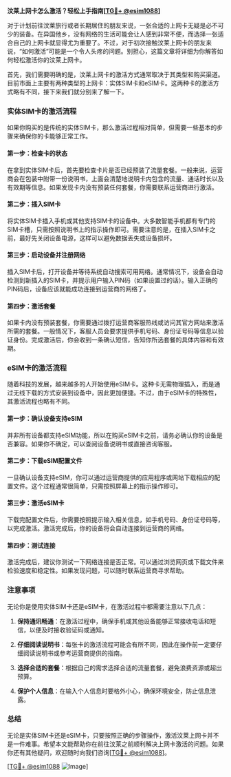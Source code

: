 **汶莱上网卡怎么激活？轻松上手指南[[TG💪+ @esim1088](https://t.me/s/esim1088)]**

对于计划前往汶莱旅行或者长期居住的朋友来说，一张合适的上网卡无疑是必不可少的装备。在异国他乡，没有网络的生活可能会让人感到非常不便，而选择一张适合自己的上网卡就显得尤为重要了。不过，对于初次接触汶莱上网卡的朋友来说，“如何激活”可能是一个令人头疼的问题。别担心，这篇文章将详细为你解答如何轻松激活你的汶莱上网卡。

首先，我们需要明确的是，汶莱上网卡的激活方式通常取决于其类型和购买渠道。目前市面上主要有两种类型的上网卡：实体SIM卡和eSIM卡。这两种卡的激活方式略有不同，接下来我们就分别来了解一下。

### 实体SIM卡的激活流程

如果你购买的是传统的实体SIM卡，那么激活过程相对简单，但需要一些基本的步骤来确保你的卡能够正常工作。

#### 第一步：检查卡的状态
在拿到实体SIM卡后，首先要检查卡片是否已经预装了流量套餐。一般来说，运营商会在包装中附带一份说明书，上面会清楚地说明卡内包含的流量、通话时长以及有效期等信息。如果发现卡内没有预装任何套餐，你需要联系运营商进行激活。

#### 第二步：插入SIM卡
将实体SIM卡插入手机或其他支持SIM卡的设备中。大多数智能手机都有专门的SIM卡槽，只需按照说明书上的指示操作即可。需要注意的是，在插入SIM卡之前，最好先关闭设备电源，这样可以避免数据丢失或设备损坏。

#### 第三步：启动设备并注册网络
插入SIM卡后，打开设备并等待系统自动搜索可用网络。通常情况下，设备会自动检测到新插入的SIM卡，并提示用户输入PIN码（如果设置过的话）。输入正确的PIN码后，设备应该就能成功连接到运营商的网络了。

#### 第四步：激活套餐
如果卡内没有预装套餐，你需要通过拨打运营商客服热线或访问其官方网站来激活所需的套餐。一般情况下，客服人员会要求提供手机号码、身份证号码等信息以验证身份。完成激活后，你会收到一条确认短信，告知你所选套餐的具体内容和有效期。

### eSIM卡的激活流程

随着科技的发展，越来越多的人开始使用eSIM卡。这种卡无需物理插入，而是通过无线下载的方式安装到设备中，因此更加便捷。不过，由于eSIM卡的特殊性，其激活流程也略有不同。

#### 第一步：确认设备支持eSIM
并非所有设备都支持eSIM功能，所以在购买eSIM卡之前，请务必确认你的设备是否兼容。如果你不确定，可以查阅设备说明书或直接咨询客服。

#### 第二步：下载eSIM配置文件
一旦确认设备支持eSIM，你可以通过运营商提供的应用程序或网站下载相应的配置文件。这个过程通常很简单，只需按照屏幕上的指示操作即可。

#### 第三步：激活eSIM卡
下载完配置文件后，你需要按照提示输入相关信息，如手机号码、身份证号码等，以完成激活。激活完成后，你的设备将会自动连接到运营商的网络。

#### 第四步：测试连接
激活完成后，建议你测试一下网络连接是否正常。可以通过浏览网页或下载文件来检验速度和稳定性。如果发现问题，可以随时联系运营商寻求帮助。

### 注意事项

无论你是使用实体SIM卡还是eSIM卡，在激活过程中都需要注意以下几点：

1. **保持通讯畅通**：在激活过程中，确保手机或其他设备能够正常接收电话和短信，以便及时接收验证码或通知。
   
2. **仔细阅读说明书**：每张卡的激活流程可能会有所不同，因此在操作前一定要仔细阅读说明书或参考运营商提供的指南。

3. **选择合适的套餐**：根据自己的需求选择合适的流量套餐，避免浪费资源或超出预算。

4. **保护个人信息**：在输入个人信息时要格外小心，确保环境安全，防止信息泄露。

### 总结

无论是实体SIM卡还是eSIM卡，只要按照正确的步骤操作，激活汶莱上网卡并不是一件难事。希望本文能帮助你在前往汶莱之前顺利解决上网卡激活的问题。如果你还有其他疑问，欢迎随时向我们咨询[[TG💪+ @esim1088](https://t.me/s/esim1088)]。

[[TG💪+ @esim1088](https://t.me/s/esim1088) ![Image](https://i.postimg.cc/4NQfJmqS/Snipaste-2025-05-13-00-14-12.png)]